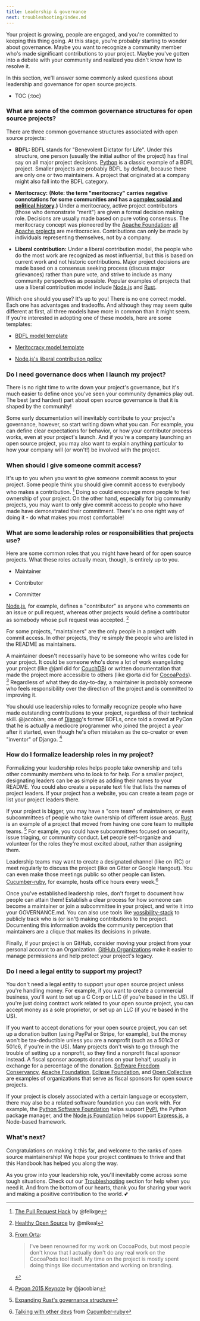 ```yaml
---
title: Leadership & governance
next: troubleshooting/index.md
---
```


Your project is growing, people are engaged, and you're committed to keeping this thing going. At this stage, you're probably starting to wonder about governance. Maybe you want to recognize a community member who's made significant contributions to your project. Maybe you've gotten into a debate with your community and realized you didn't know how to resolve it.

In this section, we'll answer some commonly asked questions about leadership and governance for open source projects.

* TOC
{:toc}

### What are some of the common governance structures for open source projects?

There are three common governance structures associated with open source projects:

* **BDFL:** BDFL stands for "Benevolent Dictator for Life". Under this structure, one person (usually the initial author of the project) has final say on all major project decisions. [Python](https://github.com/python) is a classic example of a BDFL project. Smaller projects are probably BDFL by default, because there are only one or two maintainers. A project that originated at a company might also fall into the BDFL category.

* **Meritocracy:** **(Note: the term "meritocracy" carries negative connotations for some communities and has a [complex social and political history](http://geekfeminism.wikia.com/wiki/Meritocracy).)** Under a meritocracy, active project contributors (those who demonstrate "merit") are given a formal decision making role. Decisions are usually made based on pure voting consensus. The meritocracy concept was pioneered by the [Apache Foundation](http://www.apache.org/); [all Apache projects](http://www.apache.org/index.html#projects-list) are meritocracies. Contributions can only be made by individuals representing themselves, not by a company.

* **Liberal contribution:** Under a liberal contribution model, the people who do the most work are recognized as most influential, but this is based on current work and not historic contributions. Major project decisions are made based on a consensus seeking process (discuss major grievances) rather than pure vote, and strive to include as many community perspectives as possible. Popular examples of projects that use a liberal contribution model include [Node.js](https://nodejs.org/en/foundation/) and [Rust](https://www.rust-lang.org/en-US/).

Which one should you use? It's up to you! There is no one correct model. Each one has advantages and tradeoffs. And although they may seem quite different at first, all three models have more in common than it might seem. If you're interested in adopting one of these models, here are some templates:

* [BDFL model template](http://oss-watch.ac.uk/resources/benevolentdictatorgovernancemodel)

* [Meritocracy model template](http://oss-watch.ac.uk/resources/meritocraticgovernancemodel)

* [Node.js's liberal contribution policy](https://medium.com/the-javascript-collection/healthy-open-source-967fa8be7951#.m9ht26e79)

### Do I need governance docs when I launch my project?

There is no right time to write down your project's governance, but it's much easier to define once you've seen your community dynamics play out. The best (and hardest) part about open source governance is that it is shaped by the community!

Some early documentation will inevitably contribute to your project's governance, however, so start writing down what you can. For example, you can define clear expectations for behavior, or how your contributor process works, even at your project's launch. And if you're a company launching an open source project, you may also want to explain anything particular to how your company will (or won't!) be involved with the project.

### When should I give someone commit access?

It's up to you when you want to give someone commit access to your project. Some people think you should give commit access to everybody who makes a contribution. [^1] Doing so could encourage more people to feel ownership of your project. On the other hand, especially for big community projects, you may want to only give commit access to people who have made have demonstrated their commitment. There's no one right way of doing it - do what makes you most comfortable!

[^1]: [The Pull Request Hack](http://felixge.de/2013/03/11/the-pull-request-hack.html) by @felixge

### What are some leadership roles or responsibilities that projects use?

Here are some common roles that you might have heard of for open source projects. What these roles actually mean, though, is entirely up to you.

* Maintainer

* Contributor

* Committer

[Node.js](https://github.com/nodejs), for example, defines a "contributor" as anyone who comments on an issue or pull request, whereas other projects would define a contributor as somebody whose pull request was accepted. [^2]

[^2]: [Healthy Open Source](https://medium.com/the-javascript-collection/healthy-open-source-967fa8be7951) by @mikeal

For some projects, "maintainers" are the only people in a project with commit access. In other projects, they're simply the people who are listed in the README as maintainers.

A maintainer doesn't necessarily have to be someone who writes code for your project. It could be someone who's done a lot of work evangelizing your project (like @janl did for [CouchDB](https://github.com/apache/couchdb)) or written documentation that made the project more accessible to others (like @orta did for [CocoaPods](https://github.com/CocoaPods/CocoaPods)). [^3] Regardless of what they do day-to-day, a maintainer is probably someone who feels responsibility over the direction of the project and is committed to improving it.

[^3]: [From Orta](https://realm.io/news/orta-therox-moving-to-oss-by-default/):

    > I've been renowned for my work on CocoaPods, but most people don't know that I actually don't do any real work on the CocoaPods tool itself. My time on the project is mostly spent doing things like documentation and working on branding.

You should use leadership roles to formally recognize people who have made outstanding contributions to your project, regardless of their technical skill. @jacobian, one of [Django](https://github.com/django/django)'s former BDFLs, once told a crowd at PyCon that he is actually a mediocre programmer who joined the project a year after it started, even though he's often mistaken as the co-creator or even "inventor" of Django. [^4]

[^4]: [Pycon 2015 Keynote](https://www.youtube.com/watch?v=hIJdFxYlEKE#t=5m0s) by @jacobian

### How do I formalize leadership roles in my project?

Formalizing your leadership roles helps people take ownership and tells other community members who to look to for help. For a smaller project, designating leaders can be as simple as adding their names to your README. You could also create a separate text file that lists the names of project leaders. If your project has a website, you can create a team page or list your project leaders there.

If your project is bigger, you may have a "core team" of maintainers, or even subcommittees of people who take ownership of different issue areas. [Rust](https://github.com/rust-lang/rust) is an example of a project that moved from having one core team to multiple teams. [^5] For example, you could have subcommittees focused on security, issue triaging, or community conduct. Let people self-organize and volunteer for the roles they're most excited about, rather than assigning them.

[^5]: [Expanding Rust's governance structure](https://github.com/rust-lang/rfcs/blob/master/text/1068-rust-governance.md)

Leadership teams may want to create a designated channel (like on IRC) or meet regularly to discuss the project (like on Gitter or Google Hangout). You can even make those meetings public so other people can listen. [Cucumber-ruby](https://github.com/cucumber/cucumber-ruby), for example, hosts office hours every week.[^6]

[^6]: [Talking with other devs](https://github.com/cucumber/cucumber-ruby/blob/master/CONTRIBUTING.md#talking-with-other-devs) from [Cucumber-ruby](https://github.com/cucumber/cucumber-ruby)

Once you've established leadership roles, don't forget to document how people can attain them! Establish a clear process for how someone can become a maintainer or join a subcommittee in your project, and write it into your GOVERNANCE.md. You can also use tools like [vossibility-stack](https://github.com/icecrime/vossibility-stack) to publicly track who is (or isn't) making contributions to the project. Documenting this information avoids the community perception that maintainers are a clique that makes its decisions in private.

Finally, if your project is on GitHub, consider moving your project from your personal account to an Organization. [GitHub Organizations](https://github.com/blog/674-introducing-organizations) make it easier to manage permissions and help protect your project's legacy.

### Do I need a legal entity to support my project?

You don't need a legal entity to support your open source project unless you're handling money. For example, if you want to create a commercial business, you'll want to set up a C Corp or LLC (if you're based in the US). If you're just doing contract work related to your open source project, you can accept money as a sole proprietor, or set up an LLC (if you're based in the US).

If you want to accept donations for your open source project, you can set up a donation button (using PayPal or Stripe, for example), but the money won't be tax-deductible unless you are a nonprofit (such as a 501c3 or 501c6, if you're in the US). Many projects don't wish to go through the trouble of setting up a nonprofit, so they find a nonprofit fiscal sponsor instead. A fiscal sponsor accepts donations on your behalf, usually in exchange for a percentage of the donation. [Software Freedom Conservancy](https://sfconservancy.org/), [Apache Foundation](http://www.apache.org/), [Eclipse Foundation](https://eclipse.org/org/foundation/), and [Open Collective](https://opencollective.com/opensource) are examples of organizations that serve as fiscal sponsors for open source projects.

If your project is closely associated with a certain language or ecosystem, there may also be a related software foundation you can work with. For example, the [Python Software Foundation](https://www.python.org/psf/) helps support [PyPI](https://pypi.python.org/pypi), the Python package manager, and the [Node.js Foundation](https://nodejs.org/en/foundation/) helps support [Express.js](http://expressjs.com/), a Node-based framework.

### What's next?

Congratulations on making it this far, and welcome to the ranks of open source maintainership! We hope your project continues to thrive and that this Handbook has helped you along the way.

As you grow into your leadership role, you'll inevitably come across some tough situations. Check out our [Troubleshooting](../../troubleshooting/) section for help when you need it. And from the bottom of our hearts, thank you for sharing your work and making a positive contribution to the world. 💕
